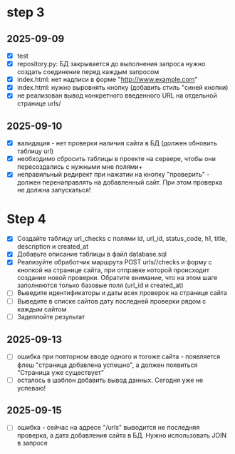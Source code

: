 # step 3
## 2025-09-09
- [x] test
- [x] repository.py: БД закрывается до выполнения запроса нужно создать cоединение перед каждым запросом
- [x] index.html: нет надписи в форме "http://www.example.com"
- [x] index.html: нужно выровнять кнопку (добавить стиль "синей кнопки)
- [x] не реализован вывод конкретного введенного URL на отдельной странице urls/<id>
## 2025-09-10 
- [x] валидация - нет проверки наличия сайта в БД (должен обновить таблицу url)
- [x] необходимо сбросить таблицы в проекте на сервере, чтобы они пересоздались с нужными мне полями+
- [x] неправильный редирект при нажатии на кнопку "проверить" - должен перенаправлять на добавленный сайт. При этом проверка не должна запускаться!
# Step 4
- [x] Создайте таблицу url_checks с полями id, url_id, status_code, h1, title, description и created_at
- [x] Добавьте описание таблицы в файл database.sql
- [x] Реализуйте обработчик маршрута POST urls/<id>/checks и форму с кнопкой на странице сайта, при отправке которой происходит создание новой проверки. Обратите внимание, что на этом шаге заполняются только базовые поля (url_id и created_at)
- [ ] Выведите идентификаторы и даты всех проверок на странице сайта
- [ ] Выведите в списке сайтов дату последней проверки рядом с каждым сайтом
- [ ] Задеплойте результат
## 2025-09-13
- [ ] ошибка при повторном вводе одного и тогоже сайта - появляется флеш "страница добавлена успешно", а должен появиться "Страница уже существует"
- [ ] осталось в шаблон добавить вывод данных. Сегодня уже не успеваю!
## 2025-09-15
- [ ] ошибка - сейчас на адресе "/urls" выводится не последняя проверка, а дата добавления сайта в БД. Нужно использовать JOIN в запросе
